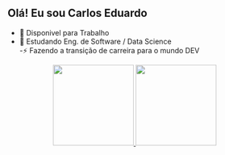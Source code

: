 ## Olá! Eu sou Carlos Eduardo 


- 🔭 Disponivel para Trabalho
- 🌱 Estudando Eng. de Software / Data Science   
-⚡  Fazendo a transição de  carreira  para o mundo DEV

<div align="center">
  <a href="https://github.com/Carlos-Okada">
  <img height="160em" src="https://github-readme-stats.vercel.app/api?username=carlos-okada&show_icons=true&theme=dracula&include_all_commits=true&count_private=true"/>
  <img height="160em" src="https://github-readme-stats.vercel.app/api/top-langs/?username=carlos-okada&layout=compact&langs_count=7&theme=dracula"/>
</div>
